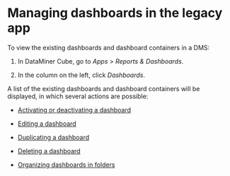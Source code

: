 # Managing dashboards in the legacy app

To view the existing dashboards and dashboard containers in a DMS:

1. In DataMiner Cube, go to *Apps* > *Reports & Dashboards*.

2. In the column on the left, click *Dashboards*.

A list of the existing dashboards and dashboard containers will be displayed, in which several actions are possible:

- [Activating or deactivating a dashboard](Activating_or_deactivating_a_dashboard.md)

- [Editing a dashboard](Editing_a_dashboard1.md#editing-a-dashboard)

- [Duplicating a dashboard](Duplicating_a_dashboard1.md#duplicating-a-dashboard)

- [Deleting a dashboard](Deleting_a_dashboard1.md#deleting-a-dashboard)

- [Organizing dashboards in folders](Organizing_dashboards_in_folders.md)
